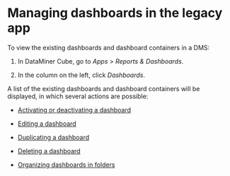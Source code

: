 # Managing dashboards in the legacy app

To view the existing dashboards and dashboard containers in a DMS:

1. In DataMiner Cube, go to *Apps* > *Reports & Dashboards*.

2. In the column on the left, click *Dashboards*.

A list of the existing dashboards and dashboard containers will be displayed, in which several actions are possible:

- [Activating or deactivating a dashboard](Activating_or_deactivating_a_dashboard.md)

- [Editing a dashboard](Editing_a_dashboard1.md#editing-a-dashboard)

- [Duplicating a dashboard](Duplicating_a_dashboard1.md#duplicating-a-dashboard)

- [Deleting a dashboard](Deleting_a_dashboard1.md#deleting-a-dashboard)

- [Organizing dashboards in folders](Organizing_dashboards_in_folders.md)
